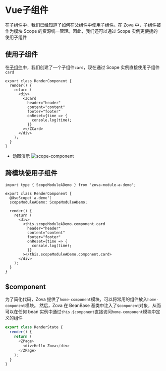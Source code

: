 # Vue子组件

在[子组件](../component/child.md)中，我们已经知道了如何在父组件中使用子组件。在 Zova 中，子组件被作为模块 Scope 的资源统一管理。因此，我们还可以通过 Scope 实例更便捷的使用子组件

## 使用子组件

在[子组件](../component/child.md)中，我们创建了一个子组件`card`，现在通过 Scope 实例直接使用子组件`card`

```typescript{5-12}
export class RenderComponent {
  render() {
    return (
      <div>
        <ZCard
          header="header"
          content="content"
          footer="footer"
          onReset={time => {
            console.log(time);
          }}
        ></ZCard>
      </div>
    );
  }
}
```

- 动图演示
  ![scope-component](https://cabloy-1258265067.cos.ap-shanghai.myqcloud.com/image/scope-component.gif)

## 跨模块使用子组件

```typescript{1,4-5,10-17}
import type { ScopeModuleADemo } from 'zova-module-a-demo';

export class RenderComponent {
  @UseScope('a-demo')
  scopeModuleADemo: ScopeModuleADemo;

  render() {
    return (
      <div>
        <this.scopeModuleADemo.component.card
          header="header"
          content="content"
          footer="footer"
          onReset={time => {
            console.log(time);
          }}
        ></this.scopeModuleADemo.component.card>
      </div>
    );
  }
}
```

## $component

为了简化代码，Zova 提供了`home-component`模块，可以将常用的组件放入`home-component`模块。 然后，Zova 在 BeanBase 基类中注入了`$component`对象，从而可以在任何 bean 实例中通过`this.$component`直接访问`home-component`模块中定义的组件

```typescript
export class RenderState {
  render() {
    return (
      <ZPage>
        <div>Hello Zova</div>
      </ZPage>
    );
  }
}
```
